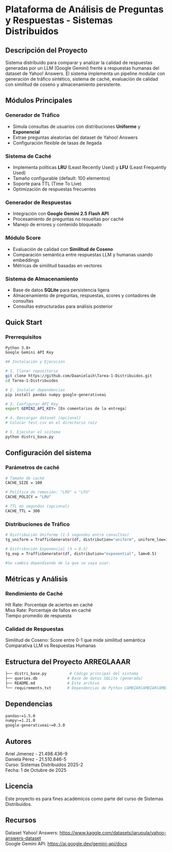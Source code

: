 # Plataforma de Análisis de Preguntas y Respuestas - Sistemas Distribuidos

## Descripción del Proyecto
Sistema distribuido para comparar y analizar la calidad de respuestas generadas por un LLM (Google Gemini) frente a respuestas humanas del dataset de Yahoo! Answers. El sistema implementa un pipeline modular con generación de tráfico sintético, sistema de caché, evaluación de calidad con similitud de coseno y almacenamiento persistente.


## Módulos Principales

### Generador de Tráfico
- Simula consultas de usuarios con distribuciones **Uniforme** y **Exponencial**
- Extrae preguntas aleatorias del dataset de Yahoo! Answers
- Configuración flexible de tasas de llegada

### Sistema de Caché
- Implementa políticas **LRU** (Least Recently Used) y **LFU** (Least Frequently Used)
- Tamaño configurable (default: 100 elementos)
- Soporte para TTL (Time To Live)
- Optimización de respuestas frecuentes

### Generador de Respuestas
- Integración con **Google Gemini 2.5 Flash API**
- Procesamiento de preguntas no resueltas por caché
- Manejo de errores y contenido bloqueado

### Módulo Score
- Evaluación de calidad con **Similitud de Coseno**
- Comparación semántica entre respuestas LLM y humanas usando embeddings
- Métricas de similitud basadas en vectores

### Sistema de Almacenamiento
- Base de datos **SQLite** para persistencia ligera
- Almacenamiento de preguntas, respuestas, scores y contadores de consultas
- Consultas estructuradas para análisis posterior

## Quick Start

### Prerrequisitos
```bash
Python 3.8+
Google Gemini API Key

## Instalación y Ejecución

# 1. Clonar repositorio
git clone https://github.com/Daanielaih\Tarea-1-Distribuidos.git
cd Tarea-1-Distribuidos

# 2. Instalar dependencias
pip install pandas numpy google-generativeai

# 3. Configurar API Key
export GEMINI_API_KEY= [En comentarios de la entrega]

# 4. Descargar dataset (opcional)
# Colocar test.csv en el directorio raíz

# 5. Ejecutar el sistema
python distri_base.py
```

## Configuración del sistema
### Parámetros de caché

```bash
# Tamaño de caché
CACHE_SIZE = 100

# Política de remoción: "LRU" o "LFU"
CACHE_POLICY = "LRU"

# TTL en segundos (opcional)
CACHE_TTL = 300
```

### Distribuciones de Tráfico
```bash
# Distribución Uniforme (1-5 segundos entre consultas)
tg_uniform = TrafficGenerator(df, distribution="uniform", uniform_low=1, uniform_high=5)

# Distribución Exponencial (λ = 0.5)
tg_exp = TrafficGenerator(df, distribution="exponential", lam=0.5)

#Se cambia dependiendo de la que se vaya usar.
```

## Métricas y Análisis

### Rendimiento de Caché
Hit Rate: Porcentaje de aciertos en caché  
Miss Rate: Porcentaje de fallos en caché  
Tiempo promedio de respuesta

### Calidad de Respuestas
Similitud de Coseno: Score entre 0-1 que mide similitud semántica
Comparativa LLM vs Respuestas Humanas

## Estructura del Proyecto ARREGLAAAR
```bash
├── distri_base.py          # Código principal del sistema
├── queries.db             # Base de datos SQLite (generada)
├── README.md              # Este archivo
└── requirements.txt       # Dependencias de Python CAMBIARCAMBIARCAMBIARCAMBIAAAAAAAAR
```


## Dependencias
```bash
pandas>=1.5.0
numpy>=1.21.0
google-generativeai>=0.3.0
```

## Autores
Ariel Jimenez - 21.498.436-9  
Daniela Pérez - 21.510.846-5  
Curso: Sistemas Distribuidos 2025-2  
Fecha: 1 de Octubre de 2025  

## Licencia
Este proyecto es para fines académicos como parte del curso de Sistemas Distribuidos.

## Recursos
Dataset Yahoo! Answers: https://www.kaggle.com/datasets/jarupula/yahoo-answers-dataset  
Google Gemini API:  https://ai.google.dev/gemini-api/docs



